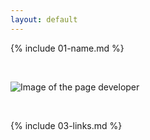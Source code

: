 ```yaml
---
layout: default
---
```


{% include 01-name.md %}

<br>

![Image of the page developer](https://avatars0.githubusercontent.com/u/51844480?s=460&v=4)

<br>

{% include 03-links.md %}


